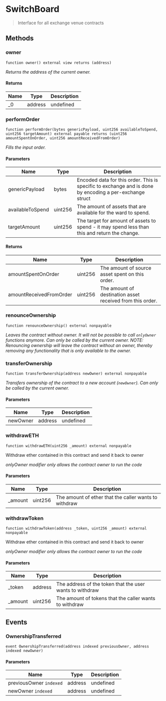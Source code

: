 # SwitchBoard

> Interface for all exchange venue contracts

## Methods

### owner

```solidity
function owner() external view returns (address)
```

_Returns the address of the current owner._

#### Returns

| Name | Type    | Description |
| ---- | ------- | ----------- |
| \_0  | address | undefined   |

### performOrder

```solidity
function performOrder(bytes genericPayload, uint256 availableToSpend, uint256 targetAmount) external payable returns (uint256 amountSpentOnOrder, uint256 amountReceivedFromOrder)
```

_Fills the input order._

#### Parameters

| Name | Type | Description |
| --- | --- | --- |
| genericPayload | bytes | Encoded data for this order. This is specific to exchange and is done by encoding a per-exchange struct |
| availableToSpend | uint256 | The amount of assets that are available for the ward to spend. |
| targetAmount | uint256 | The target for amount of assets to spend - it may spend less than this and return the change. |

#### Returns

| Name                    | Type    | Description                                               |
| ----------------------- | ------- | --------------------------------------------------------- |
| amountSpentOnOrder      | uint256 | The amount of source asset spent on this order.           |
| amountReceivedFromOrder | uint256 | The amount of destination asset received from this order. |

### renounceOwnership

```solidity
function renounceOwnership() external nonpayable
```

_Leaves the contract without owner. It will not be possible to call `onlyOwner` functions anymore. Can only be called by the current owner. NOTE: Renouncing ownership will leave the contract without an owner, thereby removing any functionality that is only available to the owner._

### transferOwnership

```solidity
function transferOwnership(address newOwner) external nonpayable
```

_Transfers ownership of the contract to a new account (`newOwner`). Can only be called by the current owner._

#### Parameters

| Name     | Type    | Description |
| -------- | ------- | ----------- |
| newOwner | address | undefined   |

### withdrawETH

```solidity
function withdrawETH(uint256 _amount) external nonpayable
```

Withdraw ether contained in this contract and send it back to owner

_onlyOwner modifier only allows the contract owner to run the code_

#### Parameters

| Name     | Type    | Description                                           |
| -------- | ------- | ----------------------------------------------------- |
| \_amount | uint256 | The amount of ether that the caller wants to withdraw |

### withdrawToken

```solidity
function withdrawToken(address _token, uint256 _amount) external nonpayable
```

Withdraw ether contained in this contract and send it back to owner

_onlyOwner modifier only allows the contract owner to run the code_

#### Parameters

| Name     | Type    | Description                                              |
| -------- | ------- | -------------------------------------------------------- |
| \_token  | address | The address of the token that the user wants to withdraw |
| \_amount | uint256 | The amount of tokens that the caller wants to withdraw   |

## Events

### OwnershipTransferred

```solidity
event OwnershipTransferred(address indexed previousOwner, address indexed newOwner)
```

#### Parameters

| Name                    | Type    | Description |
| ----------------------- | ------- | ----------- |
| previousOwner `indexed` | address | undefined   |
| newOwner `indexed`      | address | undefined   |
